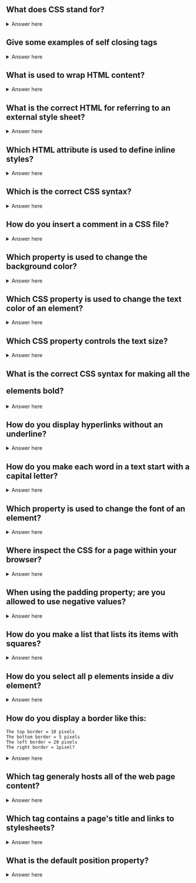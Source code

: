 ## What does CSS stand for?

<details>
  <summary>Answer here</summary>
  Cascading Style Sheets 
</details>

## Give some examples of self closing tags

<details>
  <summary>Answer here</summary>
  <hr />
  <input />
  <br />
</details>

## What is used to wrap HTML content?

<details>
  <summary>Answer here</summary>
    tags
</details>

## What is the correct HTML for referring to an external style sheet?

<details>
  <summary>Answer here</summary>
    ```
    <link rel="stylesheet" type="text/css" href="mystyle.css">
    ```
</details>

## Which HTML attribute is used to define inline styles?

<details>
  <summary>Answer here</summary>
    style
</details>

## Which is the correct CSS syntax?

<details>
  <summary>Answer here</summary>
    ```body {color: black;}```
</details>

## How do you insert a comment in a CSS file?

<details>
    <summary>Answer here</summary>
    ``` /* this is a comment */```
</details>

## Which property is used to change the background color?

<details>
    <summary>Answer here</summary>
    background-color
</details>

## Which CSS property is used to change the text color of an element?

<details>
    <summary>Answer here</summary>
    color
</details>

## Which CSS property controls the text size?

<details>
    <summary>Answer here</summary>
    font-size
</details>

## What is the correct CSS syntax for making all the <p> elements bold?

<details>
    <summary>Answer here</summary>
   ```p {font-weight:bold;}```
</details>

## How do you display hyperlinks without an underline?

<details>
    <summary>Answer here</summary>
   ```a {text-decoration:none;}```
</details>

## How do you make each word in a text start with a capital letter?

<details>
    <summary>Answer here</summary>
   ```text-transform:capitalize```
</details>

## Which property is used to change the font of an element?

<details>
    <summary>Answer here</summary>
    font-family 
</details>

## Where inspect the CSS for a page within your browser?


<details>
    <summary>Answer here</summary>
    Styles (in spec element)
</details>


## When using the padding property; are you allowed to use negative values?

<details>
    <summary>Answer here</summary>
    not allowed
</details>

## How do you make a list that lists its items with squares?

<details>
    <summary>Answer here</summary>
    ```list-style-type: square;```
</details>

## How do you select all p elements inside a div element?

<details>
    <summary>Answer here</summary>
    ```div p```
</details>

## How do you display a border like this:
```
The top border = 10 pixels
The bottom border = 5 pixels
The left border = 20 pixels
The right border = 1pixel?
```
<details>
    <summary>Answer here</summary>
    ```border-width:10px 1px 5px 20px```
</details>


## Which tag generaly hosts all of the web page content?

<details>
    <summary>Answer here</summary>
    body
</details>



## Which tag contains a page's title and links to stylesheets?

<details>
    <summary>Answer here</summary>
    ```<head>```
</details>

## What is the default position property?

<details>
    <summary>Answer here</summary>
    The position property specifies the type of positioning method used for an element (static, relative, absolute, fixed, or sticky).

    The default value is static. 
</details>